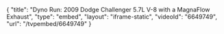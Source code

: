 {
    "title": "Dyno Run: 2009 Dodge Challenger 5.7L V-8 with a MagnaFlow Exhaust",
    "type": "embed",
    "layout": "iframe-static",
    "videoId": "6649749",
    "url": "\/tvpembed\/6649749"
}